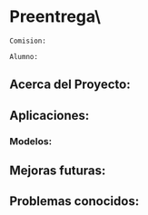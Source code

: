 #   Preentrega\

    Comision:

    Alumno:

##  Acerca del Proyecto:

##  Aplicaciones:

### Modelos:

##  Mejoras futuras:

## Problemas conocidos:

